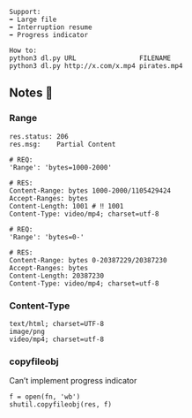 ```
Support:
➡️ Large file
➡️ Interruption resume
➡️ Progress indicator

How to:
python3 dl.py URL                FILENAME
python3 dl.py http://x.com/x.mp4 pirates.mp4
```

## Notes 📝 

### Range
```
res.status: 206
res.msg:    Partial Content

# REQ:
'Range': 'bytes=1000-2000'

# RES:
Content-Range: bytes 1000-2000/1105429424
Accept-Ranges: bytes
Content-Length: 1001 # ‼️ 1001
Content-Type: video/mp4; charset=utf-8

# REQ:
'Range': 'bytes=0-'

# RES:
Content-Range: bytes 0-20387229/20387230
Accept-Ranges: bytes
Content-Length: 20387230
Content-Type: video/mp4; charset=utf-8
```

### Content-Type
```
text/html; charset=UTF-8
image/png
video/mp4; charset=utf-8
```

### copyfileobj
Can’t implement progress indicator
```
f = open(fn, 'wb')
shutil.copyfileobj(res, f)
```


